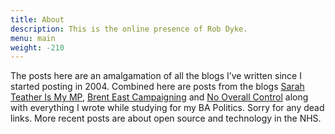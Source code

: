 ```yaml
---
title: About
description: This is the online presence of Rob Dyke.
menu: main
weight: -210
---
```

The posts here are an amalgamation of all the blogs I’ve written since I started posting in 2004. Combined here are posts from the blogs [Sarah Teather Is My MP](/tags/sarah-teather), [Brent East Campaigning](/categories/brent-east-campaigning/) and [No Overall Control](categories/no-overall-control/) along with everything I wrote while studying for my BA Politics. Sorry for any dead links. More recent posts are about open source and technology in the NHS.

